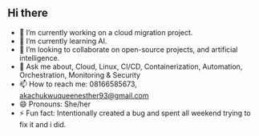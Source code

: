 ## Hi there 

- 🔭 I’m currently working on a cloud migration project.
- 🌱 I’m currently learning AI.
- 👯 I’m looking to collaborate on open-source projects, and artificial intelligence.
- 💬 Ask me about, Cloud, Linux, CI/CD, Containerization, Automation, Orchestration, Monitoring & Security
- 📫 How to reach me: 08166585673, akachukwuqueenesther93@gmail.com
- 😄 Pronouns: She/her
- ⚡ Fun fact: Intentionally created a bug and spent all weekend trying to fix it and i did.

